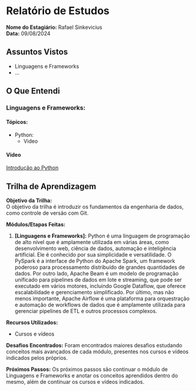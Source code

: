 # Relatório de Estudos

**Nome do Estagiário:** Rafael Sinkevicius  
**Data:** 09/08/2024

## Assuntos Vistos

- Linguagens e Frameworks
- ...

## O Que Entendi

### Linguagens e Frameworks:

#### Tópicos:
- Python:
    - Video

#### Video
[Introdução ao Python](introducao_python/app.py)

<!-- ## Links de Laboratórios (se houver)

- [Google Colab 1](URL_do_Lab_1)
- [Google Colab 2](URL_do_Lab_2)
- ... -->

## Trilha de Aprendizagem

**Objetivo da Trilha:**  
O objetivo da trilha é introduzir os fundamentos da engenharia de dados, como controle de versão com Git.

**Módulos/Etapas Feitas:**  
1. **[Linguagens e Frameworks]:** Python é uma linguagem de programação de alto nível que é amplamente utilizada em várias áreas, como desenvolvimento web, ciência de dados, automação e inteligência artificial. Ele é conhecido por sua simplicidade e versatilidade. O PySpark é a interface de Python do Apache Spark, um framework poderoso para processamento distribuído de grandes quantidades de dados. Por outro lado, Apache Beam é um modelo de programação unificado para pipelines de dados em lote e streaming, que pode ser executado em vários motores, incluindo Google Dataflow, que oferece escalabilidade e gerenciamento simplificado. Por último, mas não menos importante, Apache Airflow é uma plataforma para orquestração e automação de workflows de dados que é amplamente utilizada para gerenciar pipelines de ETL e outros processos complexos. 

**Recursos Utilizados:**  
- Cursos e vídeos

<!-- **Principais comandos: (se aplicável)**  
- [Comando 1]
- [Comando 2]
- [Comando 3]
- ... -->

**Desafios Encontrados:**
Foram encontrados maiores desafios estudando conceitos mais avançados de cada módulo, presentes nos cursos e vídeos indicados pelos próprios. 

<!-- **Feedback e Ajustes:**  
Descreva qualquer feedback que você recebeu e como você ajustou sua abordagem de estudo com base nesse feedback. -->

**Próximos Passos:**
Os próximos passos são continuar o módulo de Linguagens e Frameworks e anotar os conceitos aprendidos dentro do mesmo, além de continuar os cursos e vídeos indicados.